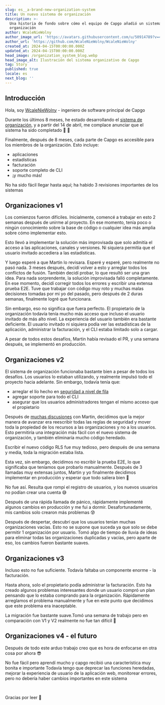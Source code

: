 ```yaml
---
slug: es__a-brand-new-organization-system
title: Un nuevo sistema de organización
description: >-
  Una historia de fondo sobre cómo el equipo de Capgo añadió un sistema de
  organización
author: WcaleNieWolny
author_image_url: 'https://avatars.githubusercontent.com/u/50914789?v=4'
author_url: 'https://github.com/WcaleNieWolny/WcaleNieWolny'
created_at: 2024-04-15T00:00:00.000Z
updated_at: 2024-04-15T00:00:00.000Z
head_image: /organization_system_blog.webp
head_image_alt: Ilustración del sistema organizativo de Capgo
tag: Story
published: true
locale: es
next_blog: ''
---
```


## Introducción

Hola, soy [WcaleNieWolny](https://githubcom/WcaleNieWolny/WcaleNieWolny) - ingeniero de software principal de Capgo

Durante los últimos 8 meses, he estado desarrollando el [sistema de organización](/docs/webapp/organization-system/), y a partir del 14 de abril, me complace anunciar que el sistema ha sido completado 🎉 🎊

Finalmente, después de 8 meses, cada parte de Capgo es accesible para los miembros de la organización. Esto incluye:
 - aplicaciones
 - estadísticas
 - facturación
 - soporte completo de CLI
 - ¡y mucho más!

No ha sido fácil llegar hasta aquí; ha habido 3 revisiones importantes de los sistemas

## Organizaciones v1

Los comienzos fueron difíciles. Inicialmente, comencé a trabajar en esto 2 semanas después de unirme al proyecto.
En ese momento, tenía poco o ningún conocimiento sobre la base de código o cualquier idea más amplia sobre cómo implementar esto.

Esto llevó a implementar la solución más improvisada que solo admitía el acceso a las aplicaciones, canales y versiones.
Ni siquiera permitía que el usuario invitado accediera a las estadísticas.

Y luego esperé a que Martin lo revisara. Esperé y esperé, pero realmente no pasó nada. 3 meses después, decidí volver a esto y arreglar todos los conflictos de fusión. También decidí probar, lo que resultó ser una gran idea.
Para nada sorprendente, la solución improvisada falló completamente. En ese momento, decidí corregir todos los errores y escribir una extensa prueba E2E.
Tuve que trabajar con código muy roto y muchas malas decisiones tomadas por mi yo del pasado, pero después de 2 duras semanas, finalmente logré que funcionara.

Sin embargo, eso no significa que fuera perfecto. El propietario de la organización todavía tenía mucho más acceso que incluso el usuario invitado de más alto nivel. La experiencia del usuario también era bastante deficiente. El usuario invitado ni siquiera podía ver las estadísticas de la aplicación, administrar la facturación, y el CLI estaba limitado solo a cargar.

A pesar de todos estos desafíos, Martin había revisado el PR, y una semana después, se implementó en producción.

## Organizaciones v2

El sistema de organización funcionaba bastante bien a pesar de todos los desafíos. Los usuarios lo estaban utilizando, y realmente impulsó todo el proyecto hacia adelante. Sin embargo, todavía tenía que:
 - arreglar el lío hecho en [seguridad a nivel de fila](https://supabasecom/docs/guides/auth/row-level-security)
 - agregar soporte para todo el CLI
 - asegurar que los usuarios administradores tengan el mismo acceso que el propietario

Después de [muchas discusiones](https://githubcom/Cap-go/capgo/issues/564) con Martin, decidimos que la mejor manera de avanzar era reescribir todas las reglas de seguridad y mover toda la propiedad de los recursos a las organizaciones y no a los usuarios.
Esto permitiría una integración más fácil con el nuevo sistema de organización, y también eliminaría mucho código heredado.

Escribir el nuevo código RLS fue muy tedioso, pero después de una semana y media, toda la migración estaba lista.

Esta vez, sin embargo, decidimos no escribir la prueba E2E, lo que significaba que teníamos que probarlo manualmente. Después de 3 llamadas muy extensas juntos, Martin y yo finalmente decidimos implementar en producción y esperar que todo saliera bien 🙏

No fue así. Resulta que rompí el registro de usuarios, y los nuevos usuarios no podían crear una cuenta 😅

Después de una rápida llamada de pánico, rápidamente implementé algunos cambios en producción y me fui a dormir. Desafortunadamente, mis cambios solo crearon más problemas 😰

Después de despertar, descubrí que los usuarios tenían muchas organizaciones vacías. Esto no se supone que suceda ya que solo se debe permitir 1 organización por usuario. Tomó algo de tiempo de lluvia de ideas para eliminar todas las organizaciones duplicadas y vacías, pero aparte de eso, los cambios fueron bastante suaves.

## Organizaciones v3

Incluso esto no fue suficiente. Todavía faltaba un componente enorme - la facturación.

Hasta ahora, solo el propietario podía administrar la facturación. Esto ha creado algunos problemas interesantes donde un usuario compró un plan pensando que lo estaba comprando para la organización.
Rápidamente arreglamos el problema manualmente y fue en este punto que decidimos que este problema era inaceptable.

La migración fue bastante suave.Tomó una semana de trabajo pero en comparación con V1 y V2 realmente no fue tan difícil 🚀

## Organizaciones v4 - el futuro

Después de todo este arduo trabajo creo que es hora de enfocarse en otra cosa por ahora 😎

No fue fácil pero aprendí mucho y capgo recibió una característica muy bonita e importante
Todavía tengo que deprecar las funciones heredadas, mejorar la experiencia de usuario de la aplicación web, monitorear errores,
pero no debería haber cambios importantes en este sistema

<br>

Gracias por leer 🚀